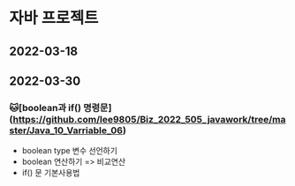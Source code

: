 # 자바 프로젝트
## 2022-03-18

## 2022-03-30
### :cat:[boolean과 if() 명령문] (https://github.com/lee9805/Biz_2022_505_javawork/tree/master/Java_10_Varriable_06)
* boolean type 변수 선언하기
* boolean 연산하기 => 비교연산
* if() 문 기본사용법
